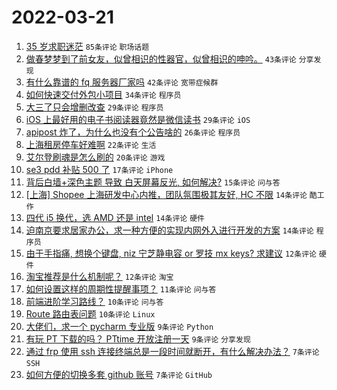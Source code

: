 # 2022-03-21

1. [35 岁求职迷茫](https://www.v2ex.com/t/841773) `85条评论` `职场话题`
1. [做春梦梦到了前女友，似曾相识的性器官，似曾相识的呻吟。](https://www.v2ex.com/t/841785) `43条评论` `分享发现`
1. [有什么靠谱的 fq 服务器厂家吗](https://www.v2ex.com/t/841746) `42条评论` `宽带症候群`
1. [如何快速交付外包小项目](https://www.v2ex.com/t/841759) `34条评论` `程序员`
1. [大三了只会增删改查](https://www.v2ex.com/t/841796) `29条评论` `程序员`
1. [iOS 上最好用的电子书阅读器竟然是微信读书](https://www.v2ex.com/t/841781) `29条评论` `iOS`
1. [apipost 炸了，为什么也没有个公告啥的](https://www.v2ex.com/t/841775) `26条评论` `程序员`
1. [上海租房停车好难啊](https://www.v2ex.com/t/841768) `22条评论` `生活`
1. [艾尔登刷魂是怎么刷的](https://www.v2ex.com/t/841767) `20条评论` `游戏`
1. [se3 pdd 补贴 500 了](https://www.v2ex.com/t/841761) `17条评论` `iPhone`
1. [背后白墙+深色主题 导致 白天屏幕反光, 如何解决?](https://www.v2ex.com/t/841744) `15条评论` `问与答`
1. [[上海] Shopee 上海研发中心内推，团队氛围极其友好, HC 不限](https://www.v2ex.com/t/841789) `14条评论` `酷工作`
1. [四代 i5 换代，选 AMD 还是 intel](https://www.v2ex.com/t/841788) `14条评论` `硬件`
1. [迫南京要求居家办公，求一种方便的实现内网外入进行开发的方案](https://www.v2ex.com/t/841763) `14条评论` `程序员`
1. [由于手指痛, 想换个键盘, niz 宁芝静电容 or 罗技 mx keys? 求建议](https://www.v2ex.com/t/841777) `12条评论` `硬件`
1. [淘宝推荐是什么机制呢？](https://www.v2ex.com/t/841752) `12条评论` `淘宝`
1. [如何设置这样的周期性提醒事项？](https://www.v2ex.com/t/841741) `11条评论` `问与答`
1. [前端进阶学习路线？](https://www.v2ex.com/t/841780) `10条评论` `问与答`
1. [Route 路由表问题](https://www.v2ex.com/t/841765) `10条评论` `Linux`
1. [大佬们，求一个 pycharm 专业版](https://www.v2ex.com/t/841794) `9条评论` `Python`
1. [有玩 PT 下载的吗？ PTtime 开放注册一天](https://www.v2ex.com/t/841793) `9条评论` `分享发现`
1. [通过 frp 使用 ssh 连接终端总是一段时间就断开，有什么解决办法？](https://www.v2ex.com/t/841769) `7条评论` `SSH`
1. [如何方便的切换多套 github 账号](https://www.v2ex.com/t/841760) `7条评论` `GitHub`
